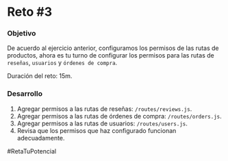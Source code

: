 # Reto #3
### Objetivo
De acuerdo al ejercicio anterior, configuramos los permisos de las rutas de productos, ahora es tu turno de configurar los permisos para las rutas de `reseñas`, `usuarios` y `órdenes de compra`.

Duración del reto: 15m.

### Desarrollo
1. Agregar permisos a las rutas de reseñas: `/routes/reviews.js`.
2. Agregar permisos a las rutas de órdenes de compra: `/routes/orders.js`.
3. Agregar permisos a las rutas de usuarios: `/routes/users.js`.
4. Revisa que los permisos que haz configurado funcionan adecuadamente.

#RetaTuPotencial